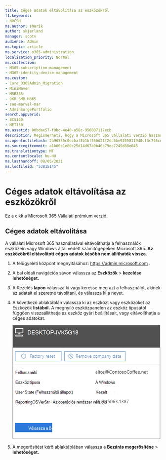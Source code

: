 ```yaml
---
title: Céges adatok eltávolítása az eszközökről
f1.keywords:
- NOCSH
ms.author: sharik
author: skjerland
manager: scotv
audience: Admin
ms.topic: article
ms.service: o365-administration
localization_priority: Normal
ms.collection:
- M365-subscription-management
- M365-identity-device-management
ms.custom:
- Core_O365Admin_Migration
- MiniMaven
- MSB365
- OKR_SMB_M365
- seo-marvel-mar
- AdminSurgePortfolio
search.appverid:
- BCS160
- MET150
ms.assetid: 80bdae57-f8bc-4e40-a58c-956007117ecb
description: Megismerheti, hogy a Microsoft 365 vállalati verzió használatával hogyan távolíthatja el a felhasználók eszközein vagy számítógépeiken Windows adatait.
ms.openlocfilehash: 2b96535c0ecbaf5b1bf366d21f2dc5be92058119d0cf3c746ce39ac2e57bbd41
ms.sourcegitcommit: a1b66e1e80c25d14d67a9b46c79ec7245d88e045
ms.translationtype: MT
ms.contentlocale: hu-HU
ms.lasthandoff: 08/05/2021
ms.locfileid: "53815145"
---
```

# <a name="remove-company-data-from-devices"></a>Céges adatok eltávolítása az eszközökről

Ez a cikk a Microsoft 365 Vállalati prémium verzió.

## <a name="remove-company-data"></a>Céges adatok eltávolítása

A vállalati Microsoft 365 használatával eltávolíthatja a felhasználók eszközein vagy [](app-protection-settings-for-android-and-ios.md) Windows [](protection-settings-for-windows-10-devices.md) által védett számítógépeken Microsoft 365. **Az eszközökről eltávolított céges adatok később nem állíthatók vissza**. 
  
1. A felügyeleti központ megnyitásához: <a href="https://go.microsoft.com/fwlink/p/?linkid=837890" target="_blank">https://admin.microsoft.com</a> .
    
2. A bal oldali navigációs sávon válassza az **Eszközök** \> **kezelése lehetőséget.**  
  
3. A Kezelés **lapon** válassza ki vagy keresse meg azt a felhasználót, akinek az adatait el szeretné távolítani, és válassza ki a nevet. 
    
4. A következő ablaktáblán válassza ki az eszközt vagy eszközöket az Eszközök **listából.** A megnyíló eszközpanelen az eszköz típusától függően visszaállíthatja az eszköz gyári beállításait, vagy eltávolíthatja a céges adatokat. 
    
    ![A Céges adatok eltávolítása ablaktáblában jelölje ki azt az eszközt, amelyről el szeretné távolítani az adatokat.](../media/resetorremove.png)
  
5. A megerősítést kérő ablaktáblában válassza a **Bezárás megerősítése** \> **lehetőséget.**
    


